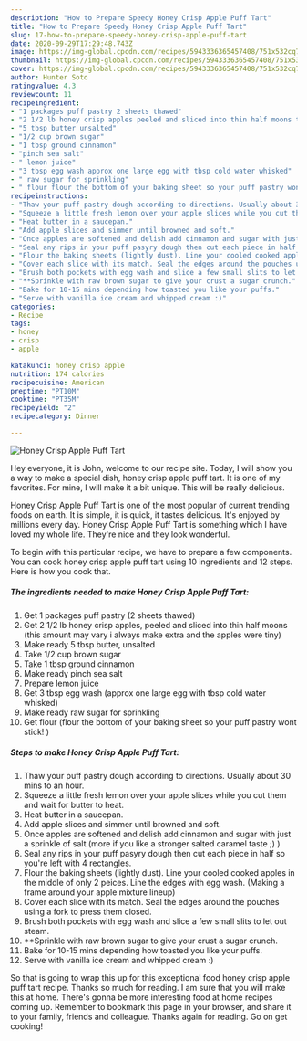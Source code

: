 ```yaml
---
description: "How to Prepare Speedy Honey Crisp Apple Puff Tart"
title: "How to Prepare Speedy Honey Crisp Apple Puff Tart"
slug: 17-how-to-prepare-speedy-honey-crisp-apple-puff-tart
date: 2020-09-29T17:29:48.743Z
image: https://img-global.cpcdn.com/recipes/5943336365457408/751x532cq70/honey-crisp-apple-puff-tart-recipe-main-photo.jpg
thumbnail: https://img-global.cpcdn.com/recipes/5943336365457408/751x532cq70/honey-crisp-apple-puff-tart-recipe-main-photo.jpg
cover: https://img-global.cpcdn.com/recipes/5943336365457408/751x532cq70/honey-crisp-apple-puff-tart-recipe-main-photo.jpg
author: Hunter Soto
ratingvalue: 4.3
reviewcount: 11
recipeingredient:
- "1 packages puff pastry 2 sheets thawed"
- "2 1/2 lb honey crisp apples peeled and sliced into thin half moons this amount may vary i always make extra and the apples were tiny"
- "5 tbsp butter unsalted"
- "1/2 cup brown sugar"
- "1 tbsp ground cinnamon"
- "pinch sea salt"
- " lemon juice"
- "3 tbsp egg wash approx one large egg with tbsp cold water whisked"
- " raw sugar for sprinkling"
- " flour flour the bottom of your baking sheet so your puff pastry wont stick "
recipeinstructions:
- "Thaw your puff pastry dough according to directions. Usually about 30 mins to an hour."
- "Squeeze a little fresh lemon over your apple slices while you cut them and wait for butter to heat."
- "Heat butter in a saucepan."
- "Add apple slices and simmer until browned and soft."
- "Once apples are softened and delish add cinnamon and sugar with just a sprinkle of salt (more if you like a stronger salted caramel taste ;) )"
- "Seal any rips in your puff pasyry dough then cut each piece in half so you&#39;re left with 4 rectangles."
- "Flour the baking sheets (lightly dust). Line your cooled cooked apples in the middle of only 2 peices.  Line the edges with egg wash. (Making a frame around your apple mixture lineup)"
- "Cover each slice with its match. Seal the edges around the pouches using a fork to press them closed."
- "Brush both pockets with egg wash and slice a few small slits to let out steam."
- "**Sprinkle with raw brown sugar to give your crust a sugar crunch."
- "Bake for 10-15 mins depending how toasted you like your puffs."
- "Serve with vanilla ice cream and whipped cream :)"
categories:
- Recipe
tags:
- honey
- crisp
- apple

katakunci: honey crisp apple 
nutrition: 174 calories
recipecuisine: American
preptime: "PT10M"
cooktime: "PT35M"
recipeyield: "2"
recipecategory: Dinner

---
```



![Honey Crisp Apple Puff Tart](https://img-global.cpcdn.com/recipes/5943336365457408/751x532cq70/honey-crisp-apple-puff-tart-recipe-main-photo.jpg)

Hey everyone, it is John, welcome to our recipe site. Today, I will show you a way to make a special dish, honey crisp apple puff tart. It is one of my favorites. For mine, I will make it a bit unique. This will be really delicious.



Honey Crisp Apple Puff Tart is one of the most popular of current trending foods on earth. It is simple, it is quick, it tastes delicious. It's enjoyed by millions every day. Honey Crisp Apple Puff Tart is something which I have loved my whole life. They're nice and they look wonderful.


To begin with this particular recipe, we have to prepare a few components. You can cook honey crisp apple puff tart using 10 ingredients and 12 steps. Here is how you cook that.

##### The ingredients needed to make Honey Crisp Apple Puff Tart:

1. Get 1 packages puff pastry (2 sheets thawed)
1. Get 2 1/2 lb honey crisp apples, peeled and sliced into thin half moons (this amount may vary i always make extra and the apples were tiny)
1. Make ready 5 tbsp butter, unsalted
1. Take 1/2 cup brown sugar
1. Take 1 tbsp ground cinnamon
1. Make ready pinch sea salt
1. Prepare  lemon juice
1. Get 3 tbsp egg wash (approx one large egg with tbsp cold water whisked)
1. Make ready  raw sugar for sprinkling
1. Get  flour (flour the bottom of your baking sheet so your puff pastry wont stick! )




##### Steps to make Honey Crisp Apple Puff Tart:

1. Thaw your puff pastry dough according to directions. Usually about 30 mins to an hour.
1. Squeeze a little fresh lemon over your apple slices while you cut them and wait for butter to heat.
1. Heat butter in a saucepan.
1. Add apple slices and simmer until browned and soft.
1. Once apples are softened and delish add cinnamon and sugar with just a sprinkle of salt (more if you like a stronger salted caramel taste ;) )
1. Seal any rips in your puff pasyry dough then cut each piece in half so you&#39;re left with 4 rectangles.
1. Flour the baking sheets (lightly dust). Line your cooled cooked apples in the middle of only 2 peices.  Line the edges with egg wash. (Making a frame around your apple mixture lineup)
1. Cover each slice with its match. Seal the edges around the pouches using a fork to press them closed.
1. Brush both pockets with egg wash and slice a few small slits to let out steam.
1. **Sprinkle with raw brown sugar to give your crust a sugar crunch.
1. Bake for 10-15 mins depending how toasted you like your puffs.
1. Serve with vanilla ice cream and whipped cream :)




So that is going to wrap this up for this exceptional food honey crisp apple puff tart recipe. Thanks so much for reading. I am sure that you will make this at home. There's gonna be more interesting food at home recipes coming up. Remember to bookmark this page in your browser, and share it to your family, friends and colleague. Thanks again for reading. Go on get cooking!
